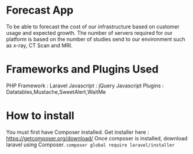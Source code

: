 Forecast App
======

To be able to forecast the cost of our infrastructure based on customer usage and
expected growth. The number of servers required for our platform is based on the number of
studies send to our environment such as x-ray, CT Scan and MRI.

Frameworks and Plugins Used
======

PHP Framework : Laravel 
Javascript : jQuery
Javascript Plugins : Datatables,Mustache,SweetAlert,WaitMe


How to install
=============

You must first have Composer installed. Get installer here : https://getcomposer.org/download/
Once composer is installed, download laravel using Composer.
<code>composer global require laravel/installer</code>

